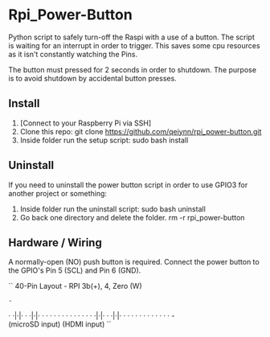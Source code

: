 # Rpi_Power-Button

Python script to safely turn-off the Raspi with a use of a button. The script is waiting for an interrupt in order to trigger. This saves some cpu resources as it isn't constantly watching the Pins.

The button must pressed for 2 seconds in order to shutdown. The purpose is to avoid shutdown by accidental button presses.

## Install

1. [Connect to your Raspberry Pi via SSH]
2. Clone this repo: git clone https://github.com/qeiynn/rpi_power-button.git
3. Inside folder run the setup script: sudo bash install

## Uninstall

If you need to uninstall the power button script in order to use GPIO3 for another project or something:

1. Inside folder run the uninstall script: sudo bash uninstall
2. Go back one directory and delete the folder. rm -r rpi_power-button 

## Hardware / Wiring

A normally-open (NO) push button is required.
Connect the power button to the GPIO's Pin 5 (SCL) and Pin 6 (GND).

``
40-Pin Layout - RPI 3b(+), 4, Zero (W)

    -        
· ·|·|· · ·|·|· · · · · · · · · · · · · 
· ·|·|· · ·|·|· · · · · · · · · · · · · 
    -       
(microSD input)
      (HDMI input)
``
